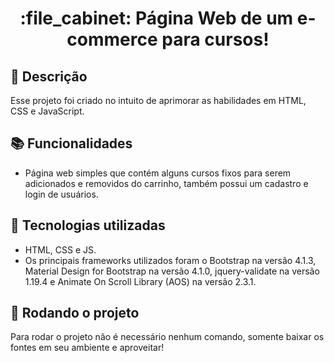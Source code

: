 <h1 align="center">:file_cabinet: Página Web de um e-commerce para cursos!</h1>

## :memo: Descrição
Esse projeto foi criado no intuito de aprimorar as habilidades em HTML, CSS e JavaScript.

## :books: Funcionalidades
* Página web simples que contém alguns cursos fixos para serem adicionados e removidos do carrinho, também possui um cadastro e login de usuários.

## :wrench: Tecnologias utilizadas
* HTML, CSS e JS.
* Os principais frameworks utilizados foram o Bootstrap na versão 4.1.3, Material Design for Bootstrap na versão 4.1.0, jquery-validate na versão 1.19.4 e Animate On Scroll Library (AOS) na versão 2.3.1.

## :rocket: Rodando o projeto
Para rodar o projeto não é necessário nenhum comando, somente baixar os fontes em seu ambiente e aproveitar!
